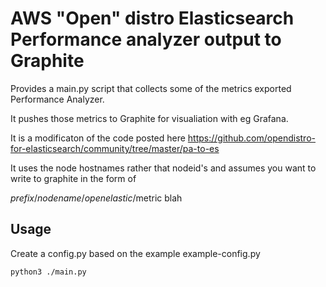 # AWS "Open" distro Elasticsearch Performance analyzer output to Graphite

Provides a main.py script that collects some of the metrics exported Performance Analyzer.

It pushes those metrics to Graphite for visualiation with eg Grafana.

It is a modificaton of the code posted here https://github.com/opendistro-for-elasticsearch/community/tree/master/pa-to-es

It uses the node hostnames rather that nodeid's and assumes you want to write to graphite in the form of

$prefix/nodename/openelastic/$metric blah

## Usage

Create a config.py based on the example example-config.py

`python3 ./main.py`
